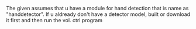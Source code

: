 The given assumes that u have a module for hand detection that is name as "handdetector".
If u aldready don't have a detector model, built or download it first and then run the vol. ctrl program
